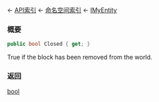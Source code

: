 ← [API索引](Api-Index) ← [命名空间索引](Namespace-Index) ← [IMyEntity](VRage.Game.ModAPI.Ingame.IMyEntity)

### 概要

```csharp
public bool Closed { get; }
```

True if the block has been removed from the world.

### 返回

[bool](https://docs.microsoft.com/en-us/dotnet/api/System.Boolean?view=netframework-4.6)

